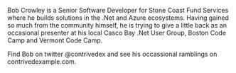 Bob Crowley is a Senior Software Developer for Stone Coast Fund Services where he builds solutions
in the .Net and Azure ecosystems. Having gained so much from the community himself, he is trying to 
give a little back as an occasional presenter at his local Casco Bay .Net User Group, Boston Code Camp 
and Vermont Code Camp.

Find Bob on twitter @contrivedex and see his occassional ramblings on contrivedexample.com.
